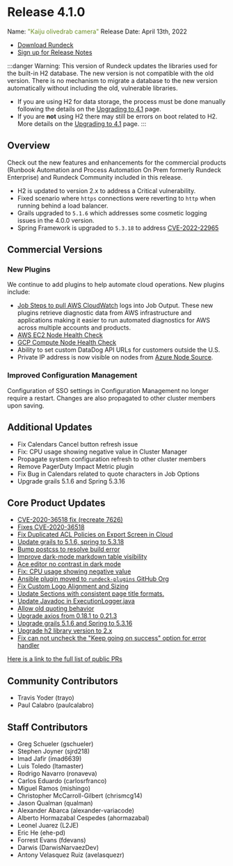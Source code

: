 # Release 4.1.0

Name: <span style="color: olivedrab"><span class="glyphicon glyphicon-camera"></span> "Kaiju olivedrab camera"</span>
Release Date: April 13th, 2022

- [Download Rundeck](https://download.rundeck.com/)
- [Sign up for Release Notes](https://www.rundeck.com/release-notes-signup)

:::danger
Warning: This version of Rundeck updates the libraries used for the built-in H2 database.  The new version is not compatible with the old version. There is no mechanism to migrate a database to the new version automatically without including the old, vulnerable libraries.
- If you are using H2 for data storage, the process must be done manually following the details on the [Upgrading to 4.1](/upgrading/upgrading-to-4.1.md) page.
- If you are **not** using H2 there may still be errors on boot related to H2.  More details on the [Upgrading to 4.1](/upgrading/upgrading-to-4.1.md) page. 
:::

## Overview

Check out the new features and enhancements for the commercial products (Runbook Automation and Process Automation On Prem formerly Rundeck Enterprise) and Rundeck Community included in this release.

- H2 is updated to version 2.x to address a Critical vulnerability.
- Fixed scenario where `https` connections were reverting to `http` when running behind a load balancer.
- Grails upgraded to `5.1.6` which addresses some cosmetic logging issues in the 4.0.0 version.
- Spring Framework is upgraded to `5.3.18` to address [CVE-2022-22965](https://cve.mitre.org/cgi-bin/cvename.cgi?name=CVE-2022-22965)


## Commercial Versions

### New Plugins

We continue to add plugins to help automate cloud operations. New plugins include:

- [Job Steps to pull AWS CloudWatch](/manual/workflow-steps/aws-cloudwatch.md) logs into Job Output. These new plugins retrieve diagnostic data from AWS infrastructure and applications making it easier to run automated diagnostics for AWS across multiple accounts and products.
- [AWS EC2 Node Health Check](/manual/healthcheckplugins/aws-ec2-healthcheck.md)
- [GCP Compute Node Health Check](/manual/healthcheckplugins/gcp-compute-healthcheck.md)
- Ability to set custom DataDog API URLs for customers outside the U.S.
- Private IP address is now visible on nodes from [Azure Node Source](/manual/projects/resource-model-sources/azure.md).

### Improved Configuration Management
Configuration of SSO settings in Configuration Management no longer require a restart.  Changes are also propagated to other cluster members upon saving.

## Additional Updates

* Fix Calendars Cancel button refresh issue
* Fix: CPU usage showing negative value in Cluster Manager
* Propagate system configuration refresh to other cluster members
* Remove PagerDuty Impact Metric plugin
* Fix Bug in Calendars related to quote characters in Job Options
* Upgrade grails 5.1.6 and Spring 5.3.16


## Core Product Updates

* [CVE-2020-36518 fix (recreate 7626)](https://github.com/rundeck/rundeck/pull/7628)
* [Fixes CVE-2020-36518](https://github.com/rundeck/rundeck/pull/7626)
* [Fix Duplicated ACL Policies on Export Screen in Cloud](https://github.com/rundeck/rundeck/pull/7621)
* [Update grails to 5.1.6, spring to 5.3.18](https://github.com/rundeck/rundeck/pull/7620)
* [Bump postcss to resolve build error](https://github.com/rundeck/rundeck/pull/7619)
* [Improve dark-mode markdown table visibility](https://github.com/rundeck/rundeck/pull/7613)
* [Ace editor no contrast in dark mode](https://github.com/rundeck/rundeck/pull/7612)
* [Fix: CPU usage showing negative value](https://github.com/rundeck/rundeck/pull/7608)
* [Ansible plugin moved to `rundeck-plugins` GitHub Org](https://github.com/rundeck/rundeck/pull/7607)
* [Fix Custom Logo Alignment and Sizing](https://github.com/rundeck/rundeck/pull/7606)
* [Update Sections with consistent page title formats.](https://github.com/rundeck/rundeck/pull/7598)
* [Update Javadoc in ExecutionLogger.java](https://github.com/rundeck/rundeck/pull/7593)
* [Allow old quoting behavior](https://github.com/rundeck/rundeck/pull/7592)
* [Upgrade axios from 0.18.1 to 0.21.3](https://github.com/rundeck/rundeck/pull/7588)
* [Upgrade grails 5.1.6 and Spring to 5.3.16](https://github.com/rundeck/rundeck/pull/7583)
* [Upgrade h2 library version to 2.x](https://github.com/rundeck/rundeck/pull/7577)
* [Fix can not uncheck the &quot;Keep going on success&quot; option for error handler](https://github.com/rundeck/rundeck/pull/7566)

[Here is a link to the full list of public PRs](https://github.com/rundeck/rundeck/pulls?q=is%3Apr+milestone%3A4.1.0+is%3Aclosed)

## Community Contributors

* Travis Yoder (trayo)
* Paul Calabro (paulcalabro)

## Staff Contributors

* Greg Schueler (gschueler)
* Stephen Joyner (sjrd218)
* Imad Jafir (imad6639)
* Luis Toledo (ltamaster)
* Rodrigo Navarro (ronaveva)
* Carlos Eduardo (carlosrfranco)
* Miguel Ramos (mishingo)
* Christopher McCarroll-Gilbert (chrismcg14)
* Jason Qualman (qualman)
* Alexander Abarca (alexander-variacode)
* Alberto Hormazabal Cespedes (ahormazabal)
* Leonel Juarez (L2JE)
* Eric He (ehe-pd)
* Forrest Evans (fdevans)
* Darwis (DarwisNarvaezDev)
* Antony Velasquez Ruiz (avelasquezr)
